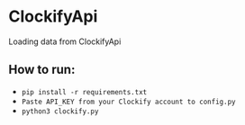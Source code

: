 # ClockifyApi
Loading data from ClockifyApi

How to run:
-
- `pip install -r requirements.txt`
- `Paste API_KEY from your Clockify account to config.py`
- `python3 clockify.py`

